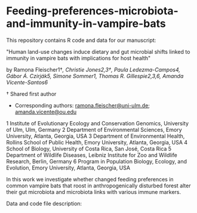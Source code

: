 # Feeding-preferences-microbiota-and-immunity-in-vampire-bats

This repository contains R code and data for our manuscript:

"Human land-use changes induce dietary and gut microbial shifts linked to immunity in vampire bats with implications for host health"

by Ramona Fleischer1†*, Christie Jones2,3†, Paula Ledezma-Campos4, Gábor Á. Czirják5, Simone Sommer1, Thomas R. Gillespie2,3,6, Amanda Vicente-Santos6*

† Shared first author 
* Corresponding authors: ramona.fleischer@uni-ulm.de; amanda.vicente@ou.edu 

1 Institute of Evolutionary Ecology and Conservation Genomics, University of Ulm, Ulm, Germany
2 Department of Environmental Sciences, Emory University, Atlanta, Georgia, USA
3 Department of Environmental Health, Rollins School of Public Health, Emory University, Atlanta, Georgia, USA
4 School of Biology, University of Costa Rica, San José, Costa Rica 
5 Department of Wildlife Diseases, Leibniz Institute for Zoo and Wildlife Research, Berlin, Germany
6 Program in Population Biology, Ecology, and Evolution, Emory University, Atlanta, Georgia, USA 


In this work we investigate whether changed feeding preferences in common vampire bats that roost in anthropogenically disturbed forest alter their gut microbiota and microbiota links with various immune markers.

Data and code file description:
